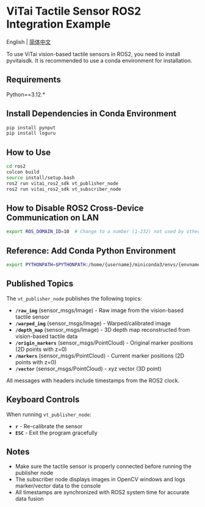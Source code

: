 # ViTai Tactile Sensor ROS2 Integration Example

English | [简体中文](README.md)

To use ViTai vision-based tactile sensors in ROS2, you need to install pyvitaisdk. It is recommended to use a conda environment for installation.

## Requirements

Python==3.12.*

## Install Dependencies in Conda Environment
```bash
pip install pynput
pip install loguru
```

## How to Use

```bash
cd ros2
colcon build
source install/setup.bash
ros2 run vitai_ros2_sdk vt_publisher_node
ros2 run vitai_ros2_sdk vt_subscriber_node
```

## How to Disable ROS2 Cross-Device Communication on LAN
```bash
export ROS_DOMAIN_ID=10  # Change to a number (1-232) not used by other devices
```

## Reference: Add Conda Python Environment

```bash
export PYTHONPATH=$PYTHONPATH:/home/{username}/miniconda3/envs/{envname}/lib/python3.12/site-packages 
```

## Published Topics

The `vt_publisher_node` publishes the following topics:

- **`/raw_img`** (sensor_msgs/Image) - Raw image from the vision-based tactile sensor
- **`/warped_img`** (sensor_msgs/Image) - Warped/calibrated image
- **`/depth_map`** (sensor_msgs/Image) - 3D depth map reconstructed from vision-based tactile data
- **`/origin_markers`** (sensor_msgs/PointCloud) - Original marker positions (2D points with z=0)
- **`/markers`** (sensor_msgs/PointCloud) - Current marker positions (2D points with z=0)
- **`/vector`** (sensor_msgs/PointCloud) - xyz vector (3D point)

All messages with headers include timestamps from the ROS2 clock.

## Keyboard Controls

When running `vt_publisher_node`:

- **`r`** - Re-calibrate the sensor
- **`ESC`** - Exit the program gracefully

## Notes

- Make sure the tactile sensor is properly connected before running the publisher node
- The subscriber node displays images in OpenCV windows and logs marker/vector data to the console
- All timestamps are synchronized with ROS2 system time for accurate data fusion

